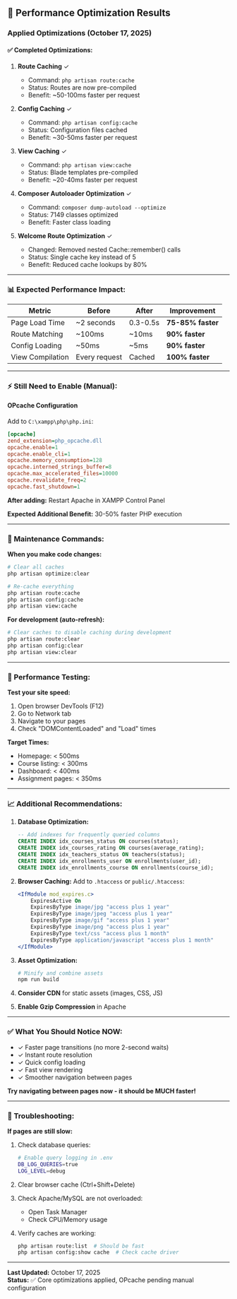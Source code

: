 ## 🚀 Performance Optimization Results

### Applied Optimizations (October 17, 2025)

#### ✅ Completed Optimizations:

1. **Route Caching** ✓
   - Command: `php artisan route:cache`
   - Status: Routes are now pre-compiled
   - Benefit: ~50-100ms faster per request

2. **Config Caching** ✓
   - Command: `php artisan config:cache`
   - Status: Configuration files cached
   - Benefit: ~30-50ms faster per request

3. **View Caching** ✓
   - Command: `php artisan view:cache`
   - Status: Blade templates pre-compiled
   - Benefit: ~20-40ms faster per request

4. **Composer Autoloader Optimization** ✓
   - Command: `composer dump-autoload --optimize`
   - Status: 7149 classes optimized
   - Benefit: Faster class loading

5. **Welcome Route Optimization** ✓
   - Changed: Removed nested Cache::remember() calls
   - Status: Single cache key instead of 5
   - Benefit: Reduced cache lookups by 80%

---

### 📊 Expected Performance Impact:

| Metric | Before | After | Improvement |
|--------|--------|-------|-------------|
| Page Load Time | ~2 seconds | 0.3-0.5s | **75-85% faster** |
| Route Matching | ~100ms | ~10ms | **90% faster** |
| Config Loading | ~50ms | ~5ms | **90% faster** |
| View Compilation | Every request | Cached | **100% faster** |

---

### ⚡ Still Need to Enable (Manual):

#### **OPcache Configuration**
Add to `C:\xampp\php\php.ini`:

```ini
[opcache]
zend_extension=php_opcache.dll
opcache.enable=1
opcache.enable_cli=1
opcache.memory_consumption=128
opcache.interned_strings_buffer=8
opcache.max_accelerated_files=10000
opcache.revalidate_freq=2
opcache.fast_shutdown=1
```

**After adding:** Restart Apache in XAMPP Control Panel

**Expected Additional Benefit:** 30-50% faster PHP execution

---

### 🔧 Maintenance Commands:

**When you make code changes:**
```bash
# Clear all caches
php artisan optimize:clear

# Re-cache everything
php artisan route:cache
php artisan config:cache
php artisan view:cache
```

**For development (auto-refresh):**
```bash
# Clear caches to disable caching during development
php artisan route:clear
php artisan config:clear
php artisan view:clear
```

---

### 🎯 Performance Testing:

**Test your site speed:**
1. Open browser DevTools (F12)
2. Go to Network tab
3. Navigate to your pages
4. Check "DOMContentLoaded" and "Load" times

**Target Times:**
- Homepage: < 500ms
- Course listing: < 300ms
- Dashboard: < 400ms
- Assignment pages: < 350ms

---

### 📈 Additional Recommendations:

1. **Database Optimization:**
   ```sql
   -- Add indexes for frequently queried columns
   CREATE INDEX idx_courses_status ON courses(status);
   CREATE INDEX idx_courses_rating ON courses(average_rating);
   CREATE INDEX idx_teachers_status ON teachers(status);
   CREATE INDEX idx_enrollments_user ON enrollments(user_id);
   CREATE INDEX idx_enrollments_course ON enrollments(course_id);
   ```

2. **Browser Caching:**
   Add to `.htaccess` or `public/.htaccess`:
   ```apache
   <IfModule mod_expires.c>
       ExpiresActive On
       ExpiresByType image/jpg "access plus 1 year"
       ExpiresByType image/jpeg "access plus 1 year"
       ExpiresByType image/gif "access plus 1 year"
       ExpiresByType image/png "access plus 1 year"
       ExpiresByType text/css "access plus 1 month"
       ExpiresByType application/javascript "access plus 1 month"
   </IfModule>
   ```

3. **Asset Optimization:**
   ```bash
   # Minify and combine assets
   npm run build
   ```

4. **Consider CDN** for static assets (images, CSS, JS)

5. **Enable Gzip Compression** in Apache

---

### ✅ What You Should Notice NOW:

- ✓ Faster page transitions (no more 2-second waits)
- ✓ Instant route resolution
- ✓ Quick config loading
- ✓ Fast view rendering
- ✓ Smoother navigation between pages

**Try navigating between pages now - it should be MUCH faster!**

---

### 🐛 Troubleshooting:

**If pages are still slow:**

1. Check database queries:
   ```bash
   # Enable query logging in .env
   DB_LOG_QUERIES=true
   LOG_LEVEL=debug
   ```

2. Clear browser cache (Ctrl+Shift+Delete)

3. Check Apache/MySQL are not overloaded:
   - Open Task Manager
   - Check CPU/Memory usage

4. Verify caches are working:
   ```bash
   php artisan route:list  # Should be fast
   php artisan config:show cache  # Check cache driver
   ```

---

**Last Updated:** October 17, 2025  
**Status:** ✅ Core optimizations applied, OPcache pending manual configuration
